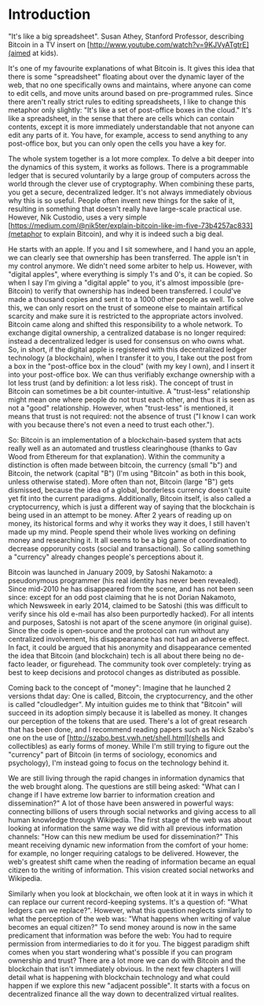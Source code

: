 # Introduction
  
"It's like a big spreadsheet". Susan Athey, Stanford Professor, describing Bitcoin in a TV insert on [http://www.youtube.com/watch?v=9KJVyATgtrE](aimed at kids).

It's one of my favourite explanations of what Bitcoin is. It gives this idea that there is some "spreadsheet" floating about over the dynamic layer of the web, that no one specifically owns and maintains, where anyone can come to edit cells, and move units around based on pre-programmed rules. Since there aren't really strict rules to editing spreadsheets, I like to change this metaphor only slightly: "It's like a set of post-office boxes in the cloud." It's like a spreadsheet, in the sense that there are cells which can contain contents, except it is more immediately understandable that not anyone can edit any parts of it. You have, for example, access to send anything to any post-office box, but you can only open the cells you have a key for.  
  
The whole system together is a lot more complex. To delve a bit deeper into the dynamics of this system, it works as follows.  There is a programmable ledger that is secured voluntarily by a large group of computers across the world through the clever use of cryptography. When combining these parts, you get a secure, decentralized ledger. It's not always immediately obvious why this is so useful. People often invent new things for the sake of it, resulting in something that doesn't really have large-scale practical use. However, Nik Custodio, uses a very simple [https://medium.com/@nik5ter/explain-bitcoin-like-im-five-73b4257ac833](metaphor to explain Bitcoin), and why it is indeed such a big deal.  
  
He starts with an apple. If you and I sit somewhere, and I hand you an apple, we can clearly see that ownership has been transferred. The apple isn't in my control anymore. We didn't need some arbiter to help us. However, with "digital apples", where everything is simply 1's and 0's, it can be copied. So when I say I'm giving a "digital apple" to you, it's almost impossible (pre-Bitcoin) to verify that ownership has indeed been transferred. I could've made a thousand copies and sent it to a 1000 other people as well. To solve this, we can only resort on the trust of someone else to maintain artifical scarcity and make sure it is restricted to the appropriate actors involved. Bitcoin came along and shifted this responsibility to a whole network. To exchange digital ownership, a centralized database is no longer required: instead a decentralized ledger is used for consensus on who owns what. So, in short, if the digital apple is registered with this decentralized ledger technology (a blockchain), when I transfer it to you, I take out the post from a box in the "post-office box in the cloud" (with my key I own), and I insert it into your post-office box. We can thus verifiably exchange ownership with a lot less trust (and by definition: a lot less risk). The concept of trust in Bitcoin can sometimes be a bit counter-intuitive. A "trust-less" relationship might mean one where people do not trust each other, and thus it is seen as not a "good" relationship. However, when "trust-less" is mentioned, it means that trust is not required: not the absence of trust ("I know I can work with you because there's not even a need to trust each other."). 
  
So: Bitcoin is an implementation of a blockchain-based system that acts really well as an automated and trustless clearinghouse (thanks to Gav Wood from Ethereum for that explanation). Within the community a distinction is often made between bitcoin, the currency (small "b") and Bitcoin, the network (capital "B") (I'm using "Bitcoin" as both in this book, unless otherwise stated). More often than not, Bitcoin (large "B") gets dismissed, because the idea of a global, borderless currency doesn't quite yet fit into the current paradigms. Additionally, Bitcoin itself, is also called a cryptocurrency, which is just a different way of saying that the blockchain is being used in an attempt to be money. After 2 years of reading up on money, its historical forms and why it works they way it does, I still haven't made up my mind. People spend their whole lives working on defining money and researching it. It all seems to be a big game of coordination to decrease opporunity costs (social and transactional). So calling something a "currency" already changes people's perceptions about it. 

Bitcoin was launched in January 2009, by Satoshi Nakamoto: a pseudonymous programmer (his real identity has never been revealed). Since mid-2010 he has disappeared from the scene, and has not been seen since: except for an odd post claiming that he is not Dorian Nakamoto, which Newsweek in early 2014, claimed to be Satoshi (this was difficult to verify since his old e-mail has also been purportedly hacked). For all intents and purposes, Satoshi is not apart of the scene anymore (in original guise). Since the code is open-source and the protocol can run without any centralized involvement, his disappearance has not had an adverse effect. In fact, it could be argued that his anonymity and disappearance cemented the idea that Bitcoin (and blockchain) tech is all about there being no de-facto leader, or figurehead. The community took over completely: trying as best to keep decisions and protocol changes as distributed as possible.

Coming back to the concept of "money": Imagine that he launched 2 versions thdat day: One is called, Bitcoin, the cryptocurrency, and the other is called "cloudledger". My intuition guides me to think that "Bitcoin" will succeed in its adoption simply because it is labelled as money. It changes our perception of the tokens that are used. There's a lot of great research that has been done, and I recommend reading papers such as Nick Szabo's one on the use of [http://szabo.best.vwh.net/shell.html](shells and collectibles) as early forms of money. While I'm still trying to figure out the "currency" part of Bitcoin (in terms of sociology, economics and psychology), I'm instead going to focus on the technology behind it.  
  
We are still living through the rapid changes in information dynamics that the web brought along. The questions are still being asked: "What can I change if I have extreme low barrier to information creation and dissemination?" A lot of those have been answered in powerful ways: connecting billions of users through social networks and giving access to all human knowledge through Wikipedia. The first stage of the web was about looking at information the same way we did with all previous information channels: "How can this new medium be used for dissemination?" This meant receiving dynamic new information from the comfort of your home: for example, no longer requiring catalogs to be delivered. However, the web's greatest shift came when the reading of information became an equal citizen to the writing of information. This vision created social networks and Wikipedia.   
  
Similarly when you look at blockchain, we often look at it in ways in which it can replace our current record-keeping systems. It's a question of: "What ledgers can we replace?". However, what this question neglects similarly to what the perception of the web was: "What happens when writing of value becomes an equal citizen?" To send money around is now in the same predicament that information was before the web: You had to require permission from intermediaries to do it for you. The biggest paradigm shift comes when you start wondering what's possible if you can program ownership and trust? There are a lot more we can do with Bitcoin and the blockchain that isn't immediately obvious. In the next few chapters I will detail what is happening with blockchain technology and what could happen if we explore this new "adjacent possible". It starts with a focus on decentralized finance all the way down to decentralized virtual realites.  
